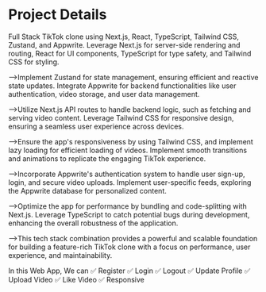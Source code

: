 <h1>Project Details</h1>
Full Stack TikTok clone using Next.js, React, TypeScript, Tailwind CSS, Zustand, and Appwrite. Leverage Next.js for server-side rendering and routing, React for UI components, TypeScript for type safety, and Tailwind CSS for styling.

-->Implement Zustand for state management, ensuring efficient and reactive state updates. Integrate Appwrite for backend functionalities like user authentication, video storage, and user data management.

-->Utilize Next.js API routes to handle backend logic, such as fetching and serving video content. Leverage Tailwind CSS for responsive design, ensuring a seamless user experience across devices.

-->Ensure the app's responsiveness by using Tailwind CSS, and implement lazy loading for efficient loading of videos. Implement smooth transitions and animations to replicate the engaging TikTok experience.

-->Incorporate Appwrite's authentication system to handle user sign-up, login, and secure video uploads. Implement user-specific feeds, exploring the Appwrite database for personalized content.

-->Optimize the app for performance by bundling and code-splitting with Next.js. Leverage TypeScript to catch potential bugs during development, enhancing the overall robustness of the application.

-->This tech stack combination provides a powerful and scalable foundation for building a feature-rich TikTok clone with a focus on performance, user experience, and maintainability.

In this Web App, We can
✅ Register
✅ Login
✅ Logout
✅ Update Profile
✅ Upload Video
✅ Like Video
✅ Responsive
